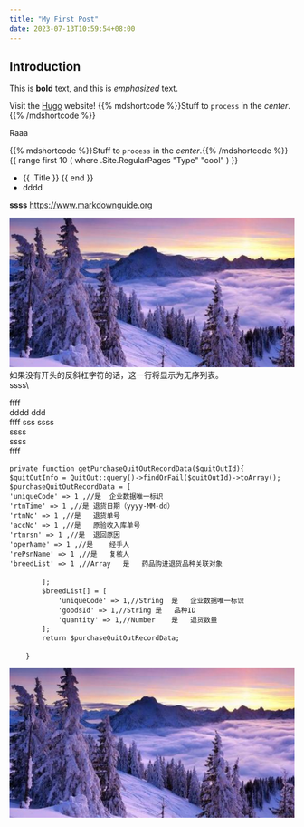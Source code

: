 ```yaml
---
title: "My First Post"
date: 2023-07-13T10:59:54+08:00
---
```


## Introduction

This is **bold** text, and this is *emphasized* text.

Visit the [Hugo](https://gohugo.io) website!
{{% mdshortcode %}}Stuff to `process` in the *center*.{{% /mdshortcode %}}

Raaa


{{% mdshortcode %}}Stuff to `process` in the *center*.{{% /mdshortcode %}}
{{ range first 10 ( where .Site.RegularPages "Type" "cool" ) }}
* {{ .Title }}
  {{ end }}
* dddd

**ssss**
https://www.markdownguide.org

![](../../assets/647808a926617.jpg )
如果没有开头的反斜杠字符的话，这一行将显示为无序列表。\
ssss\


ffff\
dddd
ddd\
ffff sss 
ssss  
ssss<br>
ssss<br>
ffff


    private function getPurchaseQuitOutRecordData($quitOutId){
    $quitOutInfo = QuitOut::query()->findOrFail($quitOutId)->toArray();
    $purchaseQuitOutRecordData = [
    'uniqueCode' => 1 ,//是	企业数据唯一标识
    'rtnTime' => 1 ,//是	退货日期（yyyy-MM-dd）
    'rtnNo' => 1 ,//是	退货单号
    'accNo' => 1 ,//是	原验收入库单号
    'rtnrsn' => 1 ,//是	退回原因
    'operName' => 1 ,//是	经手人
    'rePsnName' => 1 ,//是	复核人
    'breedList' => 1 ,//Array	是	药品购进退货品种关联对象
    
            ];
            $breedList[] = [
                'uniqueCode' => 1,//String	是	企业数据唯一标识
                'goodsId' => 1,//String	是	品种ID
                'quantity' => 1,//Number	是	退货数量
            ];
            return $purchaseQuitOutRecordData;
    
        }


![](../../assets/647808a926617.jpg)